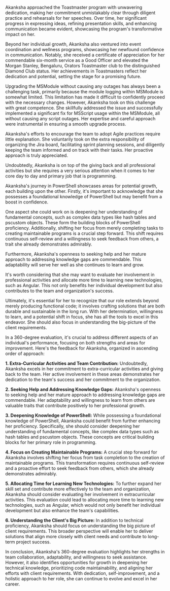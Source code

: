 Akanksha approached the Toastmaster program with unwavering dedication, making her commitment unmistakably clear through diligent practice and rehearsals for her speeches. Over time, her significant progress in expressing ideas, refining presentation skills, and enhancing communication became evident, showcasing the program's transformative impact on her.

Beyond her individual growth, Akanksha also ventured into event coordination and wellness programs, showcasing her newfound confidence in communication. Notably, she received a certificate of appreciation for her commendable six-month service as a Good Officer and elevated the Morgan Stanley, Bengaluru, Orators Toastmaster club to the distinguished Diamond Club status. Her achievements in Toastmasters reflect her dedication and potential, setting the stage for a promising future.

Upgrading the MSModule without causing any outages has always been a challenging task, primarily because the module logging within MSModule is somewhat limited. This limitation has made it difficult to confidently proceed with the necessary changes. However, Akanksha took on this challenge with great competence. She skillfully addressed the issue and successfully implemented a significant fix for MSScript usage within the MSModule, all without causing any script outages. Her expertise and careful approach were instrumental in ensuring a smooth upgrade process. 

Akanksha's efforts to encourage the team to adopt Agile practices require little explanation. She voluntarily took on the extra responsibility of organizing the Jira board, facilitating sprint planning sessions, and diligently keeping the team informed and on track with their tasks. Her proactive approach is truly appreciated.




Undoubtedly, Akanksha is on top of the giving back and all professional activities  but she requires a very serious attention when it comes to her core day to day and primary job that is programming.

Akanksha's journey in PowerShell showcases areas for potential growth, each building upon the other. Firstly, it's important to acknowledge that she possesses a foundational knowledge of PowerShell but may benefit from a boost in confidence.

One aspect she could work on is deepening her understanding of fundamental concepts, such as complex data types like hash tables and pscustom objects. These form the building blocks of PowerShell proficiency. Additionally, shifting her focus from merely completing tasks to creating maintainable programs is a crucial step forward. This shift requires continuous self-review and a willingness to seek feedback from others, a trait she already demonstrates admirably.

Furthermore, Akanksha's openness to seeking help and her mature approach to addressing knowledge gaps are commendable. This adaptability will serve her well as she continues to learn and grow. 

It's worth considering that she may want to evaluate her involvement in professional activities and allocate more time to learning new technologies, such as Angular. This not only benefits her individual development but also contributes to the team and organization's success. 

Ultimately, it's essential for her to recognize that our role extends beyond merely producing functional code; it involves crafting solutions that are both durable and sustainable in the long run. With her determination, willingness to learn, and a potential shift in focus, she has all the tools to excel in this endeavor. She should also focus in understanding the big-picture of the client requirements.










In a 360-degree evaluation, it's crucial to address different aspects of an individual's performance, focusing on both strengths and areas for improvement. Here's the feedback for Akanksha, organized in ascending order of approach:

**1. Extra-Curricular Activities and Team Contribution:**
Undoubtedly, Akanksha excels in her commitment to extra-curricular activities and giving back to the team. Her active involvement in these areas demonstrates her dedication to the team's success and her commitment to the organization.

**2. Seeking Help and Addressing Knowledge Gaps:**
Akanksha's openness to seeking help and her mature approach to addressing knowledge gaps are commendable. Her adaptability and willingness to learn from others are valuable traits that contribute positively to her professional growth.

**3. Deepening Knowledge of PowerShell:**
While possessing a foundational knowledge of PowerShell, Akanksha could benefit from further enhancing her proficiency. Specifically, she should consider deepening her understanding of fundamental concepts, like complex data types such as hash tables and pscustom objects. These concepts are critical building blocks for her primary role in programming.

**4. Focus on Creating Maintainable Programs:**
A crucial step forward for Akanksha involves shifting her focus from task completion to the creation of maintainable programs. This transformation requires continuous self-review and a proactive effort to seek feedback from others, which she already demonstrates admirably.

**5. Allocating Time for Learning New Technologies:**
To further expand her skill set and contribute more effectively to the team and organization, Akanksha should consider evaluating her involvement in extracurricular activities. This evaluation could lead to allocating more time to learning new technologies, such as Angular, which would not only benefit her individual development but also enhance the team's capabilities.

**6. Understanding the Client's Big Picture:**
In addition to technical proficiency, Akanksha should focus on understanding the big picture of client requirements. This broader perspective will enable her to deliver solutions that align more closely with client needs and contribute to long-term project success.

In conclusion, Akanksha's 360-degree evaluation highlights her strengths in team collaboration, adaptability, and willingness to seek assistance. However, it also identifies opportunities for growth in deepening her technical knowledge, prioritizing code maintainability, and aligning her efforts with client requirements. With dedication, self-improvement, and a holistic approach to her role, she can continue to evolve and excel in her career.
